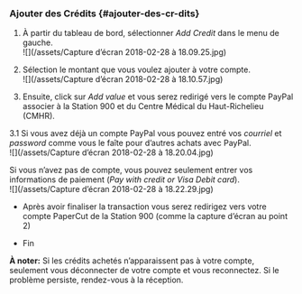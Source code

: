 ### Ajouter des Crédits {#ajouter-des-cr-dits}

1. À partir du tableau de bord, sélectionner _Add Credit_ dans le menu de gauche.  
   ![](/assets/Capture d’écran 2018-02-28 à 18.09.25.jpg)

2. Sélection le montant que vous voulez ajouter à votre compte.  
   ![](/assets/Capture d’écran 2018-02-28 à 18.10.57.jpg)

3. Ensuite, click sur _Add value_ et vous serez redirigé vers le compte PayPal associer à la Station 900 et du Centre Médical du Haut-Richelieu \(CMHR\).

3.1  Si vous avez déjà un compte PayPal vous pouvez entré vos _courriel_ et _password_ comme vous le faîte pour d’autres achats avec PayPal.  
![](/assets/Capture d’écran 2018-02-28 à 18.20.04.jpg)

Si vous n’avez pas de compte, vous pouvez seulement entrer vos informations de paiement \(_Pay with credit or Visa Debit card_\).  
![](/assets/Capture d’écran 2018-02-28 à 18.22.29.jpg)

* Après avoir finaliser la transaction vous serez redirigez vers votre compte PaperCut de la Station 900 \(comme la capture d’écran au point 2\)

* Fin

**À noter:** Si les crédits achetés n’apparaissent pas à votre compte, seulement vous déconnecter de votre compte et vous reconnectez. Si le problème persiste, rendez-vous à la réception.

